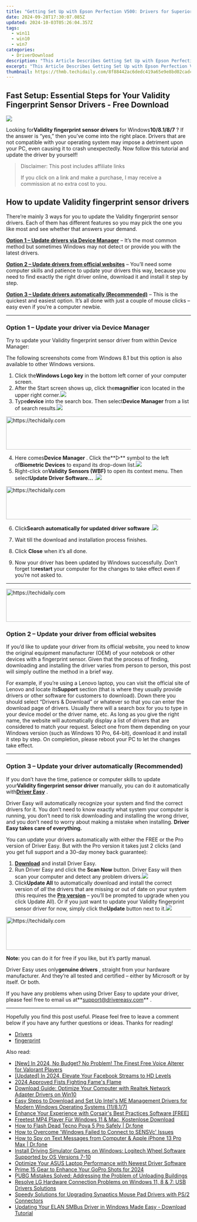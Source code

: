 ```yaml
---
title: "Getting Set Up with Epson Perfection V500: Drivers for Superior Image Quality Downloads"
date: 2024-09-28T17:30:07.085Z
updated: 2024-10-03T05:26:04.357Z
tags:
  - win11
  - win10
  - win7
categories:
  - DriverDownload
description: "This Article Describes Getting Set Up with Epson Perfection V500: Drivers for Superior Image Quality Downloads"
excerpt: "This Article Describes Getting Set Up with Epson Perfection V500: Drivers for Superior Image Quality Downloads"
thumbnail: https://thmb.techidaily.com/8f88442ac6dedc419a65e9e8bd02cadcc874f8f080f0e1330c1b328f3cf15bd0.jpg
---
```


## Fast Setup: Essential Steps for Your Validity Fingerprint Sensor Drivers - Free Download

![](https://images.drivereasy.com/wp-content/uploads/2019/05/image-1097.png)

 Looking for**Validity fingerprint sensor drivers** for Windows**10/8.1/8/7** ? If the answer is “yes,” then you’ve come into the right place. Drivers that are not compatible with your operating system may impose a detriment upon your PC, even causing it to crash unexpectedly. Now follow this tutorial and update the driver by yourself!

>  Disclaimer: This post includes affiliate links
>
>  If you click on a link and make a purchase, I may receive a commission at no extra cost to you.
>

## How to update Validity fingerprint sensor drivers

 There’re mainly 3 ways for you to update the Validity fingerprint sensor drivers. Each of them has different features so you may pick the one you like most and see whether that answers your demand.

**[Option 1 – Update drivers via Device Manager](https://tools.techidaily.com/drivereasy/download/)**  – It’s the most common method but sometimes Windows may not detect or provide you with the latest drivers.

**[Option 2 – Update drivers from official websites](https://tools.techidaily.com/drivereasy/download/)**  – You’ll need some computer skills and patience to update your drivers this way, because you need to find exactly the right driver online, download it and install it step by step.

**[Option 3 – Update drivers automatically (Recommended)](https://tools.techidaily.com/drivereasy/download/)** [](https://tools.techidaily.com/drivereasy/download/) – This is the quickest and easiest option. It’s all done with just a couple of mouse clicks – easy even if you’re a computer newbie.

---

### **Option 1 – Update your driver via Device Manager**

 Try to update your Validity fingerprint sensor driver from within Device Manager:

 The following screenshots come from Windows 8.1 but this option is also available to other Windows versions.

1. Click the**Windows Logo key** in the bottom left corner of your computer screen.
2. After the Start screen shows up, click the**magnifier** icon located in the upper right corner.![](https://images.drivereasy.com/wp-content/uploads/2019/05/2019-05-30_18-05-41.png)
3. Type**device** into the search box. Then select**Device Manager** from a list of search results.![](https://images.drivereasy.com/wp-content/uploads/2019/05/image-1098.png)

<!-- affiliate ads begin -->
<a href="https://appsumo.8odi.net/c/5597632/2144278/7443" target="_top" id="2144278">
  <img src="//a.impactradius-go.com/display-ad/7443-2144278" border="0" alt="https://techidaily.com" width="728" height="90"/>
</a>
<img height="0" width="0" src="https://appsumo.8odi.net/i/5597632/2144278/7443" style="position:absolute;visibility:hidden;" border="0" />
<!-- affiliate ads end -->

4. Here comes**Device Manager** . Click the**▷** symbol to the left of**Biometric Devices** to expand its drop-down list.![](https://images.drivereasy.com/wp-content/uploads/2019/05/image-1073.png)
5. Right-click on**Validity Sensors (WBF)** to open its context menu. Then select**Update Driver Software…** .![](https://images.drivereasy.com/wp-content/uploads/2019/05/2019-05-30_18-11-03.png)

<!-- affiliate ads begin -->
<a href="https://appsumo.8odi.net/c/5597632/2105860/7443" target="_top" id="2105860">
  <img src="//a.impactradius-go.com/display-ad/7443-2105860" border="0" alt="https://techidaily.com" width="728" height="90"/>
</a>
<img height="0" width="0" src="https://appsumo.8odi.net/i/5597632/2105860/7443" style="position:absolute;visibility:hidden;" border="0" />
<!-- affiliate ads end -->

6. Click**Search automatically for updated driver software** .![](https://images.drivereasy.com/wp-content/uploads/2019/05/2019-05-30_18-18-21.png)

7. Wait till the download and installation process finishes.

8. Click **Close** when it’s all done.
9. Now your driver has been updated by Windows successfully. Don’t forget to**restart** your computer for the changes to take effect even if you’re not asked to.

---

<!-- affiliate ads begin -->
<a href="https://appsumo.8odi.net/c/5597632/2151889/7443" target="_top" id="2151889">
  <img src="//a.impactradius-go.com/display-ad/7443-2151889" border="0" alt="https://techidaily.com" width="728" height="90"/>
</a>
<img height="0" width="0" src="https://appsumo.8odi.net/i/5597632/2151889/7443" style="position:absolute;visibility:hidden;" border="0" />
<!-- affiliate ads end -->

### **Option 2 – Update your driver from official websites**

 If you’d like to update your driver from its official website, you need to know the original equipment manufacturer (OEM) of your notebook or other devices with a fingerprint sensor. Given that the process of finding, downloading and installing the driver varies from person to person, this post will simply outline the method in a brief way.

 For example, if you’re using a Lenovo laptop, you can visit the official site of Lenovo and locate its**Support** section (that is where they usually provide drivers or other software for customers to download). Down there you should select “Drivers & Download” or whatever so that you can enter the download page of drivers. Usually there will a search box for you to type in your device model or the driver name, etc. As long as you give the right name, the website will automatically display a list of drivers that are considered to match your request. Select one from them depending on your Windows version (such as Windows 10 Pro, 64-bit), download it and install it step by step. On completion, please reboot your PC to let the changes take effect.

---

### **Option 3 – Update your driver automatically (Recommended)**

 If you don’t have the time, patience or computer skills to update your**Validity fingerprint sensor driver** manually, you can do it automatically with[**Driver Easy**](https://tools.techidaily.com/drivereasy/download/) .

 Driver Easy will automatically recognize your system and find the correct drivers for it. You don’t need to know exactly what system your computer is running, you don’t need to risk downloading and installing the wrong driver, and you don’t need to worry about making a mistake when installing. **Driver Easy takes care of everything.**

 You can update your drivers automatically with either the FREE or the Pro version of Driver Easy. But with the Pro version it takes just 2 clicks (and you get full support and a 30-day money back guarantee):

1. **[Download](https://tools.techidaily.com/drivereasy/download/)**  and install Driver Easy.
2. Run Driver Easy and click the **Scan Now** button. Driver Easy will then scan your computer and detect any problem drivers.![](https://images.drivereasy.com/wp-content/uploads/2019/05/2019-05-29_18-38-22-2.png)
3. Click**Update All** to automatically download and install the correct version of _all_ the drivers that are missing or out of date on your system (this requires the **[Pro version](https://tools.techidaily.com/drivereasy/download/)**  – you’ll be prompted to upgrade when you click Update All). Or if you just want to update your Validity fingerprint sensor driver for now, simply click the**Update** button next to it.![](https://images.drivereasy.com/wp-content/uploads/2019/05/2019-05-29_18-36-48-1.png)

<!-- affiliate ads begin -->
<a href="https://aligracehair.sjv.io/c/5597632/1934188/19272" target="_top" id="1934188">
  <img src="//a.impactradius-go.com/display-ad/19272-1934188" border="0" alt="https://techidaily.com" width="728" height="90"/>
</a>
<img height="0" width="0" src="https://aligracehair.sjv.io/i/5597632/1934188/19272" style="position:absolute;visibility:hidden;" border="0" />
<!-- affiliate ads end -->

**Note:** you can do it for free if you like, but it’s partly manual.

 Driver Easy uses only**genuine drivers** , straight from your hardware manufacturer. And they’re all tested and certified – either by Microsoft or by itself. Or both.

 If you have any problems when using Driver Easy to update your driver, please feel free to email us at**<support@drivereasy.com>** .

---

 Hopefully you find this post useful. Please feel free to leave a comment below if you have any further questions or ideas. Thanks for reading!

* [Drivers](https://tools.techidaily.com/drivereasy/download/)
* [fingerprint](https://tools.techidaily.com/drivereasy/download/)

<ins class="adsbygoogle"
     style="display:block"
     data-ad-format="autorelaxed"
     data-ad-client="ca-pub-7571918770474297"
     data-ad-slot="1223367746"></ins>

<ins class="adsbygoogle"
     style="display:block"
     data-ad-client="ca-pub-7571918770474297"
     data-ad-slot="8358498916"
     data-ad-format="auto"
     data-full-width-responsive="true"></ins>

<span class="atpl-alsoreadstyle">Also read:</span>
<div><ul>
<li><a href="https://fox-links.techidaily.com/new-in-2024-no-budget-no-problem-the-finest-free-voice-alterer-for-valorant-players/"><u>[New] In 2024, No Budget? No Problem! The Finest Free Voice Alterer for Valorant Players</u></a></li>
<li><a href="https://facebook-video-files.techidaily.com/updated-in-2024-elevate-your-facebook-streams-to-hd-levels/"><u>[Updated] In 2024, Elevate Your Facebook Streams to HD Levels</u></a></li>
<li><a href="https://fox-blue.techidaily.com/2024-approved-fists-fighting-fames-flame/"><u>2024 Approved Fists Fighting Fame's Flame</u></a></li>
<li><a href="https://win-amazing.techidaily.com/download-guide-optimize-your-computer-with-realtek-network-adapter-drivers-on-win10/"><u>Download Guide: Optimize Your Computer with Realtek Network Adapter Drivers on Win10</u></a></li>
<li><a href="https://win-amazing.techidaily.com/easy-steps-to-download-and-set-up-intels-me-management-drivers-for-modern-windows-operating-systems-11817/"><u>Easy Steps to Download and Set Up Intel's ME Management Drivers for Modern Windows Operating Systems (11/8.1/7)</u></a></li>
<li><a href="https://win-amazing.techidaily.com/enhance-your-experience-with-corsairs-best-practices-software-free/"><u>Enhance Your Experience with Corsair's Best Practices Software [FREE]</u></a></li>
<li><a href="https://video-creation-software.techidaily.com/freetest-mp4-player-fur-windows-11-and-mac-kostenlose-download/"><u>Freetest MP4 Player Für Windows 11 & Mac, Kostenlose Download</u></a></li>
<li><a href="https://fix-guide.techidaily.com/how-to-flash-dead-tecno-pova-5-pro-safely-drfone-by-drfone-fix-android-problems-fix-android-problems/"><u>How to Flash Dead Tecno Pova 5 Pro Safely | Dr.fone</u></a></li>
<li><a href="https://common-error.techidaily.com/how-to-overcome-windows-failed-to-connect-to-sensvc-issues/"><u>How to Overcome 'Windows Failed to Connect to SENSVc' Issues</u></a></li>
<li><a href="https://ios-location-track.techidaily.com/how-to-spy-on-text-messages-from-computer-and-apple-iphone-13-pro-max-drfone-by-drfone-virtual-ios/"><u>How to Spy on Text Messages from Computer & Apple iPhone 13 Pro Max | Dr.fone</u></a></li>
<li><a href="https://win-amazing.techidaily.com/install-driving-simulator-games-on-windows-logitech-wheel-software-supported-by-os-versions-7-10/"><u>Install Driving Simulator Games on Windows: Logitech Wheel Software Supported by OS Versions 7-10</u></a></li>
<li><a href="https://win-amazing.techidaily.com/optimize-your-asus-laptop-performance-with-newest-driver-software/"><u>Optimize Your ASUS Laptop Performance with Newest Driver Software</u></a></li>
<li><a href="https://extra-approaches.techidaily.com/prime-15-gear-to-enhance-your-gopro-shots-for-2024/"><u>Prime 15 Gear to Enhance Your GoPro Shots for 2024</u></a></li>
<li><a href="https://common-error.techidaily.com/pubg-mistakes-solved-addressing-the-problem-of-unloading-buildings/"><u>PUBG Mistakes Solved: Addressing the Problem of Unloading Buildings</u></a></li>
<li><a href="https://win-amazing.techidaily.com/resolve-lg-hardware-connection-problems-on-windows-11-8-and-7-usb-drivers-solutions/"><u>Resolve LG Hardware Connection Problems on Windows 11, 8 & 7: USB Drivers Solutions</u></a></li>
<li><a href="https://win-amazing.techidaily.com/speedy-solutions-for-upgrading-synaptics-mouse-pad-drivers-with-ps2-connectors/"><u>Speedy Solutions for Upgrading Synaptics Mouse Pad Drivers with PS/2 Connectors</u></a></li>
<li><a href="https://win-amazing.techidaily.com/updating-your-elan-smbus-driver-in-windows-made-easy-download-tutorial/"><u>Updating Your ELAN SMBus Driver in Windows Made Easy - Download Tutorial</u></a></li>
</ul></div>

